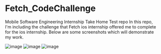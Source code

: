 # Fetch_CodeChallenge
Mobile Software Engineering Internship Take Home Test repo
In this repo, I'm including the challenge that Fetch ios internship offered me to complete for the ios internship. Below are some screenshots which will demonstrate my work.

![image](https://github.com/pbsvk/Fetch_CodeChallenge/assets/152455231/f25ebacf-abc2-4dfd-80ba-61dbd9e787a6)
![image](https://github.com/pbsvk/Fetch_CodeChallenge/assets/152455231/af1c1d83-9d60-44ce-90ed-0e7f8b28916a)
![image](https://github.com/pbsvk/Fetch_CodeChallenge/assets/152455231/01fabdd3-9a40-482a-a9e7-685f45ab744e)
